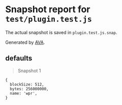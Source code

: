 # Snapshot report for `test/plugin.test.js`

The actual snapshot is saved in `plugin.test.js.snap`.

Generated by [AVA](https://ava.li).

## defaults

> Snapshot 1

    {
      blockSize: 512,
      bytes: 256000000,
      name: 'wpr',
    }
